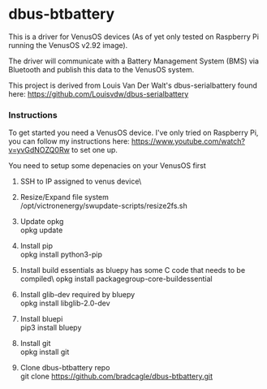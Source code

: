 # dbus-btbattery
This is a driver for VenusOS devices (As of yet only tested on Raspberry Pi running the VenusOS v2.92 image). 

The driver will communicate with a Battery Management System (BMS) via Bluetooth and publish this data to the VenusOS system. 

This project is derived from Louis Van Der Walt's dbus-serialbattery found here: https://github.com/Louisvdw/dbus-serialbattery

### Instructions
To get started you need a VenusOS device. I've only tried on Raspberry Pi, you can follow my instructions here: https://www.youtube.com/watch?v=yvGdNOZQ0Rw
to set one up.


You need to setup some depenacies on your VenusOS first

1) SSH to IP assigned to venus device\

2) Resize/Expand file system\
/opt/victronenergy/swupdate-scripts/resize2fs.sh

3) Update opkg\
opkg update

4) Install pip\
opkg install python3-pip

5) Install build essentials as bluepy has some C code that needs to be compiled\ 
opkg install packagegroup-core-buildessential

6) Install glib-dev required by bluepy\
opkg install libglib-2.0-dev

7) Install bluepi\
pip3 install bluepy

8) Install git\
opkg install git

9) Clone dbus-btbattery repo\
git clone https://github.com/bradcagle/dbus-btbattery.git


